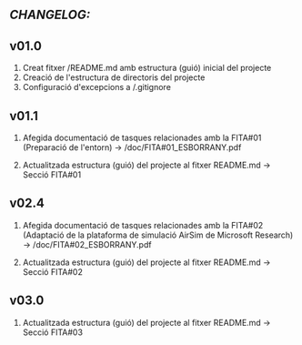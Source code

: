 ## *CHANGELOG:*

v01.0
-----
1) Creat fitxer /README.md amb estructura (guió) inicial del projecte
2) Creació de l'estructura de directoris del projecte
3) Configuració d'excepcions a /.gitignore


v01.1
-----
1) Afegida documentació de tasques relacionades amb la FITA#01 (Preparació de l'entorn) -> /doc/FITA#01_ESBORRANY.pdf

2) Actualitzada estructura (guió) del projecte al fitxer README.md -> Secció FITA#01

v02.4
-----
1) Afegida documentació de tasques relacionades  amb la FITA#02 (Adaptació de la plataforma de simulació AirSim de Microsoft Research) -> /doc/FITA#02_ESBORRANY.pdf

2) Actualitzada estructura (guió) del projecte al fitxer README.md -> Secció FITA#02

v03.0
-----
1) Actualitzada estructura (guió) del projecte al fitxer README.md -> Secció FITA#03
